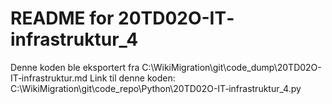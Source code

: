 # README for 20TD02O-IT‐infrastruktur_4
Denne koden ble eksportert fra C:\WikiMigration\git\code_dump\20TD02O-IT‐infrastruktur.md
Link til denne koden: C:\WikiMigration\git\code_repo\Python\20TD02O-IT‐infrastruktur_4.py
